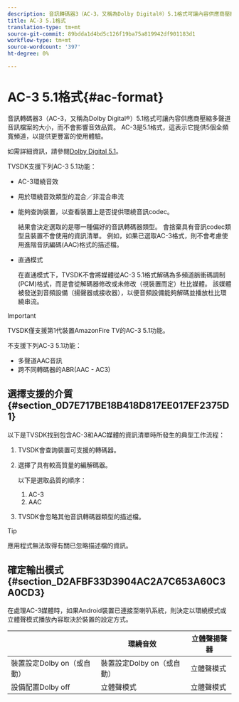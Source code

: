 ```yaml
---
description: 音訊轉碼器3（AC-3，又稱為Dolby Digital®）5.1格式可讓內容供應商壓縮多聲道音訊檔案的大小，而不會影響音效品質。 AC-3是5.1格式，這表示它提供5個全頻寬頻道，以提供更豐富的使用體驗。
title: AC-3 5.1格式
translation-type: tm+mt
source-git-commit: 89bdda1d4bd5c126f19ba75a819942df901183d1
workflow-type: tm+mt
source-wordcount: '397'
ht-degree: 0%

---
```



# AC-3 5.1格式{#ac-format}

音訊轉碼器3（AC-3，又稱為Dolby Digital®）5.1格式可讓內容供應商壓縮多聲道音訊檔案的大小，而不會影響音效品質。 AC-3是5.1格式，這表示它提供5個全頻寬頻道，以提供更豐富的使用體驗。

如需詳細資訊，請參閱[Dolby Digital 5.1](https://www.dolby.com/us/en/technologies/dolby-digital.html)。

TVSDK支援下列AC-3 5.1功能：

* AC-3環繞音效
* 用於環繞音效類型的混合／非混合串流
* 能夠查詢裝置，以查看裝置上是否提供環繞音訊codec。

   結果會決定選取的是哪一種偏好的音訊轉碼器類型。 會捨棄具有音訊codec類型且裝置不會使用的資訊清單。 例如，如果已選取AC-3格式，則不會考慮使用進階音訊編碼(AAC)格式的描述檔。
* 直通模式

   在直通模式下，TVSDK不會將媒體從AC-3 5.1格式解碼為多頻道脈衝碼調制(PCM)格式，而是會從解碼器修改或未修改（視裝置而定）杜比媒體。 該媒體被發送到音頻設備（揚聲器或接收器），以便音頻設備能夠解碼並播放杜比環繞串流。

>[!IMPORTANT]
>
>TVSDK僅支援第1代裝置AmazonFire TV的AC-3 5.1功能。

不支援下列AC-3 5.1功能：

* 多聲道AAC音訊
* 跨不同轉碼器的ABR(AAC - AC3)

## 選擇支援的介質{#section_0D7E717BE18B418D817EE017EF2375D1}

以下是TVSDK找到包含AC-3和AAC媒體的資訊清單時所發生的典型工作流程：

1. TVSDK會查詢裝置可支援的轉碼器。
1. 選擇了具有較高質量的編解碼器。

   以下是選取品質的順序：

   1. AC-3
   1. AAC

1. TVSDK會忽略其他音訊轉碼器類型的描述檔。

>[!TIP]
>
>應用程式無法取得有關已忽略描述檔的資訊。

## 確定輸出模式{#section_D2AFBF33D3904AC2A7C653A60C3A0CD3}

在處理AC-3媒體時，如果Android裝置已連接至喇叭系統，則決定以環繞模式或立體聲模式播放內容取決於裝置的設定方式。

|  | **環繞音效** | **立體聲揚聲器** |
|---|---|---|
| 裝置設定Dolby on（或自動） | 裝置設定Dolby on（或自動） | 立體聲模式 |
| 設備配置Dolby off | 立體聲模式 | 立體聲模式 |